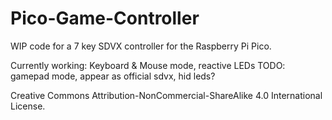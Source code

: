# Pico-Game-Controller

WIP code for a 7 key SDVX controller for the Raspberry Pi Pico.

Currently working: Keyboard & Mouse mode, reactive LEDs 
TODO: gamepad mode, appear as official sdvx, hid leds?

Creative Commons Attribution-NonCommercial-ShareAlike 4.0 International License.
